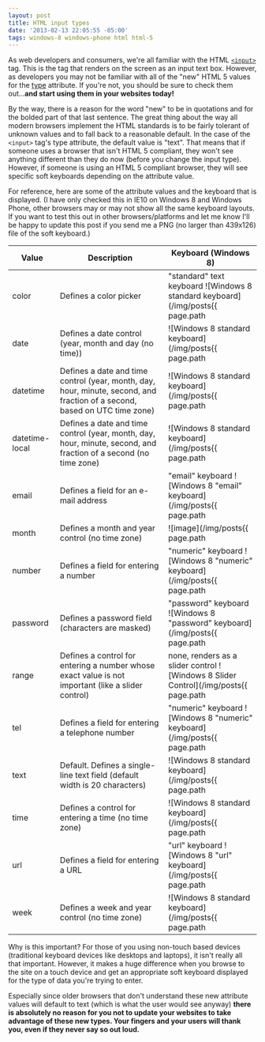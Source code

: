 ```yaml
---
layout: post
title: HTML input types
date: '2013-02-13 22:05:55 -05:00'
tags: windows-8 windows-phone html html-5
---
```


As web developers and consumers, we're all familiar with the HTML [`<input>`](http://www.w3schools.com/tags/tag_input.asp) tag. This is the tag that renders on the screen as an input text box. However, as developers you may not be familiar with all of the "new" HTML 5 values for the [type](http://www.w3schools.com/tags/att_input_type.asp) attribute. If you're not, you should be sure to check them out...**and start using them in your websites today!**

By the way, there is a reason for the word "new" to be in quotations and for the bolded part of that last sentence. The great thing about the way all modern browsers implement the HTML standards is to be fairly tolerant of unknown values and to fall back to a reasonable default. In the case of the `<input>` tag's type attribute, the default value is "text". That means that if someone uses a browser that isn't HTML 5 compliant, they won't see anything different than they do now (before you change the input type). However, if someone is using an HTML 5 compliant browser, they will see specific soft keyboards depending on the attribute value.

For reference, here are some of the attribute values and the keyboard that is displayed. (I have only checked this in IE10 on Windows 8 and Windows Phone, other browsers may or may not show all the same keyboard layouts. If you want to test this out in other browsers/platforms and let me know I'll be happy to update this post if you send me a PNG (no larger than 439x126) file of the soft keyboard.)

| **Value** | **Description** | **Keyboard (Windows 8)** |
| --------- | --------------- | ------------------------ |
| color | Defines a color picker | "standard" text keyboard ![Windows 8 standard keyboard](/img/posts{{ page.path | remove: '_posts' | remove: '.md' }}/image-39.png) |
| date | Defines a date control (year, month and day (no time)) | ![Windows 8 standard keyboard](/img/posts{{ page.path | remove: '_posts' | remove: '.md' }}/image-40.png) |
| datetime | Defines a date and time control (year, month, day, hour, minute, second, and fraction of a second, based on UTC time zone) | ![Windows 8 standard keyboard](/img/posts{{ page.path | remove: '_posts' | remove: '.md' }}/image-41.png) |
| datetime-local | Defines a date and time control (year, month, day, hour, minute, second, and fraction of a second (no time zone) | ![Windows 8 standard keyboard](/img/posts{{ page.path | remove: '_posts' | remove: '.md' }}/image-42.png) |
| email | Defines a field for an e-mail address | "email" keyboard ![Windows 8 "email" keyboard](/img/posts{{ page.path | remove: '_posts' | remove: '.md' }}/image-43.png) |
| month | Defines a month and year control (no time zone) | ![image](/img/posts{{ page.path | remove: '_posts' | remove: '.md' }}/image-49.png "image") |
| number | Defines a field for entering a number | "numeric" keyboard ![Windows 8 "numeric" keyboard](/img/posts{{ page.path | remove: '_posts' | remove: '.md' }}/image-48.png) | 
| password | Defines a password field (characters are masked) | "password" keyboard ![Windows 8 "password" keyboard](/img/posts{{ page.path | remove: '_posts' | remove: '.md' }}/image-47.png) |
| range | Defines a control for entering a number whose exact value is not important (like a slider control) | none, renders as a slider control ![Windows 8 Slider Control](/img/posts{{ page.path | remove: '_posts' | remove: '.md' }}/image-46.png) |
| tel | Defines a field for entering a telephone number | "numeric" keyboard ![Windows 8 "numeric" keyboard](/img/posts{{ page.path | remove: '_posts' | remove: '.md' }}/image-50.png) |
| text | Default. Defines a single-line text field (default width is 20 characters) | ![Windows 8 standard keyboard](/img/posts{{ page.path | remove: '_posts' | remove: '.md' }}/image-51.png) |
| time | Defines a control for entering a time (no time zone) | ![Windows 8 standard keyboard](/img/posts{{ page.path | remove: '_posts' | remove: '.md' }}/image-52.png) |
| url | Defines a field for entering a URL | "url" keyboard ![Windows 8 "url" keyboard](/img/posts{{ page.path | remove: '_posts' | remove: '.md' }}/image-53.png) |
| week | Defines a week and year control (no time zone) | ![Windows 8 standard keyboard](/img/posts{{ page.path | remove: '_posts' | remove: '.md' }}/image-54.png) |           

Why is this important? For those of you using non-touch based devices (traditional keyboard devices like desktops and laptops), it isn't really all that important. However, it makes a huge difference when you browse to the site on a touch device and get an appropriate soft keyboard displayed for the type of data you're trying to enter.

Especially since older browsers that don't understand these new attribute values will default to text (which is what the user would see anyway) **there is absolutely no reason for you not to update your websites to take advantage of these new types. Your fingers and your users will thank you, even if they never say so out loud.**

